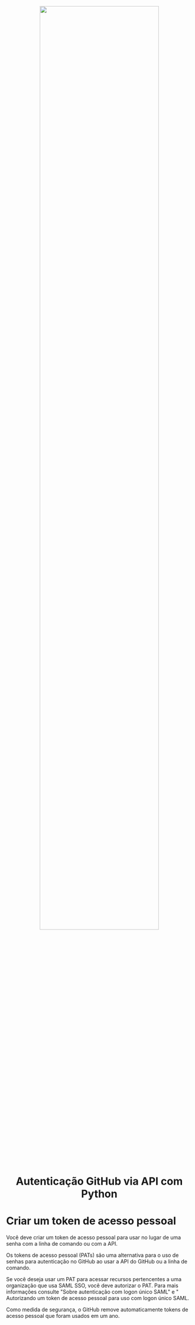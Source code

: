   <center><img src="https://user-images.githubusercontent.com/51273322/120051058-2c84ff00-bfed-11eb-92e5-cd7116b55d3d.png" width="80%" /></center>
  <center>
    <h1>Autenticação GitHub via API com Python</h1>
  </center>
  <h1>Criar um token de acesso pessoal</h1>
  <p>Você deve criar um token de acesso pessoal para usar no lugar de uma senha
    com a linha de comando ou com a API.</p>
  <div>
    <div>
      <p>Os tokens de acesso pessoal (PATs) são uma alternativa para o uso de
        senhas para autenticação no GitHub ao usar a API do GitHub ou a linha
        de comando.</p>
    </div>
    <div>
      <p>Se você deseja usar um PAT para acessar recursos pertencentes a uma
        organização que usa SAML SSO, você deve autorizar o PAT. Para mais
        informações consulte "Sobre autenticação com logon único SAML" e "
        Autorizando um token de acesso pessoal para uso com logon único
        SAML.</p>
    </div>
    <div>
      <p>Como medida de segurança, o GitHub remove automaticamente tokens de
        acesso pessoal que foram usados em um ano.</p>
    </div>
  </div>

